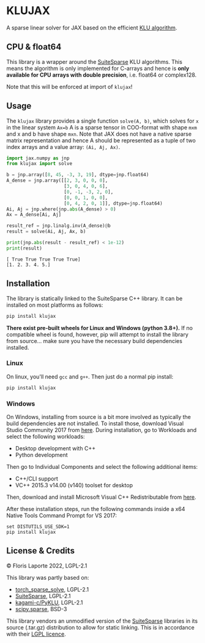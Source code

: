 # KLUJAX

A sparse linear solver for JAX based on the
efficient [KLU algorithm](https://ufdcimages.uflib.ufl.edu/UF/E0/01/17/21/00001/palamadai_e.pdf).

## CPU & float64

This library is a wrapper around the [SuiteSparse](https://github.com/DrTimothyAldenDavis/SuiteSparse) KLU
algorithms. This means the algorithm is only implemented for
C-arrays and hence is **only available for CPU
arrays with double precision**, i.e. float64 or complex128.

Note that this will be enforced at import of `klujax`!

## Usage

The `klujax` library provides a single function `solve(A, b)`, which solves for `x` in
the linear system `Ax=b` A is a sparse tensor in COO-format with shape `mxm` and x and b
have shape `mxn`. Note that JAX does not have a native sparse matrix representation and
hence A should be represented as a tuple of two index arrays and a value
array: `(Ai, Aj, Ax)`.

```python
import jax.numpy as jnp
from klujax import solve

b = jnp.array([8, 45, -3, 3, 19], dtype=jnp.float64)
A_dense = jnp.array([[2, 3, 0, 0, 0],
                     [3, 0, 4, 0, 6],
                     [0, -1, -3, 2, 0],
                     [0, 0, 1, 0, 0],
                     [0, 4, 2, 0, 1]], dtype=jnp.float64)
Ai, Aj = jnp.where(jnp.abs(A_dense) > 0)
Ax = A_dense[Ai, Aj]

result_ref = jnp.linalg.inv(A_dense)@b
result = solve(Ai, Aj, Ax, b)

print(jnp.abs(result - result_ref) < 1e-12)
print(result)
```

```
[ True True True True True]
[1. 2. 3. 4. 5.]
```

## Installation

The library is statically linked to the SuiteSparse C++ library. It can be installed on
most platforms as follows:

```bash
pip install klujax
```

**There exist pre-built wheels for Linux and Windows (python 3.8+).** If no compatible
wheel is found, however, pip will attempt to install the library from source... make
sure you have the necessary build dependencies installed.

### Linux

On linux, you'll need `gcc` and `g++`. Then just do a normal pip install:

```sh
pip install klujax
```

### Windows

On Windows, installing from source is a bit more involved as typically the build
dependencies are not installed. To install those, download Visual Studio Community 2017
from [here](https://my.visualstudio.com/Downloads?q=visual%20studio%202017&wt.mc_id=o~msft~vscom~older-downloads). During installation, go to Workloads and select the following workloads:

- Desktop development with C++
- Python development

Then go to Individual Components and select the following additional items:

- C++/CLI support
- VC++ 2015.3 v14.00 (v140) toolset for desktop

Then, download and install Microsoft Visual C++ Redistributable from [here](https://aka.ms/vs/16/release/vc_redist.x64.exe).

After these installation steps, run the following commands inside a x64 Native Tools
Command Prompt for VS 2017:

```
set DISTUTILS_USE_SDK=1
pip install klujax
```

## License & Credits

© Floris Laporte 2022, LGPL-2.1

This library was partly based on:

- [torch_sparse_solve](https://github.com/flaport/torch_sparse_solve), LGPL-2.1
- [SuiteSparse](https://github.com/DrTimothyAldenDavis/SuiteSparse), LGPL-2.1
- [kagami-c/PyKLU](https://github.com/kagami-c/PyKLU), LGPL-2.1
- [scipy.sparse](https://github.com/scipy/scipy/tree/master/scipy/sparse), BSD-3

This library vendors an unmodified version of the
[SuiteSparse](https://github.com/DrTimothyAldenDavis/SuiteSparse) libraries in its source
(.tar.gz) distribution to allow for static linking.
This is in accordance with their
[LGPL licence](https://github.com/DrTimothyAldenDavis/SuiteSparse/blob/dev/LICENSE.txt).

